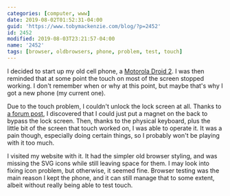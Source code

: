 ```yaml
---
categories: [computer, www]
date: 2019-08-02T01:52:31-04:00
guid: 'https://www.tobymackenzie.com/blog/?p=2452'
id: 2452
modified: 2019-08-03T23:21:57-04:00
name: '2452'
tags: [browser, oldbrowsers, phone, problem, test, touch]
---
```


I decided to start up my old cell phone, a [Motorola Droid 2](https://en.wikipedia.org/wiki/Droid_2).<!--more-->  I was then reminded that at some point the touch on most of the screen stopped working.  I don't remember when or why at this point, but maybe that's why I got a new phone (my current one).

Due to the touch problem, I couldn't unlock the lock screen at all.  Thanks to [a forum post](https://forums.androidcentral.com/motorola-droid/6455-touch-screen-not-responding-droid.html), I discovered that I could just put a magnet on the back to bypass the lock screen.  Then, thanks to the physical keyboard, plus the little bit of the screen that touch worked on, I was able to operate it.  It was a pain though, especially doing certain things, so I probably won't be playing with it too much.

I visited my website with it.  It had the simpler old browser styling, and was missing the SVG icons while still leaving space for them.  I may look into fixing icon problem, but otherwise, it seemed fine.  Browser testing was the main reason I kept the phone, and it can still manage that to some extent, albeit without really being able to test touch.
